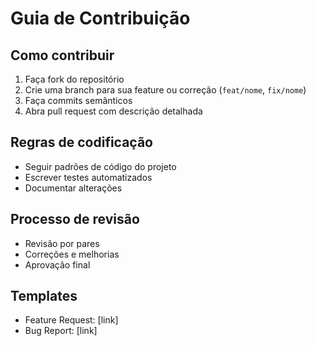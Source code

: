 # Guia de Contribuição

## Como contribuir
1. Faça fork do repositório
2. Crie uma branch para sua feature ou correção (`feat/nome`, `fix/nome`)
3. Faça commits semânticos
4. Abra pull request com descrição detalhada

## Regras de codificação
- Seguir padrões de código do projeto
- Escrever testes automatizados
- Documentar alterações

## Processo de revisão
- Revisão por pares
- Correções e melhorias
- Aprovação final

## Templates
- Feature Request: [link]
- Bug Report: [link]

